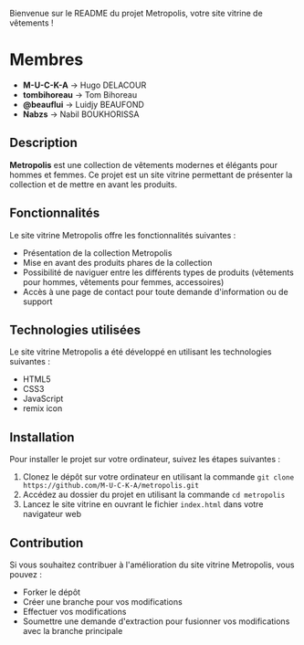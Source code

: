 Bienvenue sur le README du projet Metropolis, 
votre site vitrine de vêtements !

# Membres

- **M-U-C-K-A** -> Hugo DELACOUR
- **tombihoreau** -> Tom Bihoreau
- **@beauflui** -> Luidjy BEAUFOND
- **Nabzs** -> Nabil BOUKHORISSA


## Description
**Metropolis** est une collection de vêtements modernes et élégants pour hommes et femmes. Ce projet est un site vitrine permettant de présenter la collection et de mettre en avant les produits.

## Fonctionnalités
Le site vitrine Metropolis offre les fonctionnalités suivantes :

- Présentation de la collection Metropolis
- Mise en avant des produits phares de la collection
- Possibilité de naviguer entre les différents types de produits (vêtements pour hommes, vêtements pour femmes, accessoires)
- Accès à une page de contact pour toute demande d'information ou de support

## Technologies utilisées
Le site vitrine Metropolis a été développé en utilisant les technologies suivantes :

- HTML5
- CSS3
- JavaScript
- remix icon

## Installation
Pour installer le projet sur votre ordinateur, suivez les étapes suivantes :

1. Clonez le dépôt sur votre ordinateur en utilisant la commande ``git clone https://github.com/M-U-C-K-A/metropolis.git``
2. Accédez au dossier du projet en utilisant la commande ``cd metropolis``
3. Lancez le site vitrine en ouvrant le fichier ``index.html`` dans votre navigateur web

## Contribution
Si vous souhaitez contribuer à l'amélioration du site vitrine Metropolis, vous pouvez :

- Forker le dépôt
- Créer une branche pour vos modifications
- Effectuer vos modifications
- Soumettre une demande d'extraction pour fusionner vos modifications avec la branche principale
